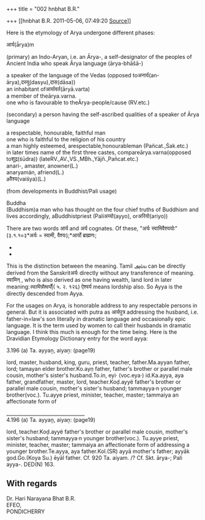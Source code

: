 +++
title = "002 hnbhat B.R."

+++
[[hnbhat B.R.	2011-05-06, 07:49:20 [Source](https://groups.google.com/g/samskrita/c/7y3T40B0wDY)]]



Here is the etymology of Arya undergone different phases:

  

आर्य(ā́rya)m  
  
(primary) an Indo-Aryan, i.e. an Ārya-, a self-designator of the peoples of Ancient India who speak Ārya language (ārya-bhāšā-)  
  
a speaker of the language of the Vedas (opposed toअनार्य(an-ārya),दस्यु(dasyu),दास(dāsa))  
an inhabitant ofआर्यावर्त(āryā.varta)  
a member of theārya.varna.  
one who is favourable to theĀrya-people/cause (RV.etc.)  
  
(secondary) a person having the self-ascribed qualities of a speaker of Ārya language  
  
a respectable, honourable, faithful man  
one who is faithful to the religion of his country  
a man highly esteemed, arespectable,honourableman (Pañcat.,Śak.etc.)  
in later times name of the first three castes, compareārya.varna(opposed toशूद्र(śūdra)) (lateRV.,AV.,VS.,MBh.,Yājñ.,Pañcat.etc.)  
anarí-, amaster, anowner(L.)  
anaryamán, afriend(L.)  
aवैश्य(vaiśya)(L.)  
  
(from developments in Buddhist/Pali usage)  
  
Buddha  
(Buddhism)a man who has thought on the four chief truths of Buddhism and lives accordingly, aBuddhistpriest (Paliअय्यो(ayyo), orअरियो(ariyo))  
  

There are two words आर्य and अर्य cognates. Of these, "अर्यः स्वामिवैश्ययोः" (३.१.१०३*अर्यः = स्वामी, वैश्यः);*आर्यो ब्राह्मणः;

*  
*

This is the distinction between the meaning. Tamil அய்ய can be directly derived from the Sanskritअर्यः directly without any transference of meaning. स्वामिन् , who is also derived as one having wealth, land lord in later meaning:*स्वामिन्नैश्वर्ये*\|( ५. २. १२६) ऐश्वर्य means lordship also. So Ayya is the directly descended from Ayya.

  

  

For the usages on Arya, is honorable address to any respectable persons in general. But it is associated with putra as आर्यपुत्र addressing the husband, i.e. father-in=law's son literally in dramatic language and occasionally epic language. It is the term used by women to call their husbands in dramatic language. I think this much is enough for the time being. Here is the Dravidian Etymology Dictionary entry for the word ayya:

  
3.196 (a) Ta. ayyaṉ, aiyaṉ: (page19)  
  
lord, master, husband, king, guru, priest, teacher, father.Ma.ayyan father, lord; tamayan elder brother.Ko.ayṇ father, father's brother or parallel male cousin, mother's sister's husband.To.in, eyi· (voc.eya·) id.Ka.ayya, aya father, grandfather, master, lord, teacher.Koḍ.ayyë father's brother or parallel male cousin, mother's sister's husband; tammayya·n younger brother(voc.). Tu.ayye priest, minister, teacher, master; tammaiya an affectionate form of  
  
\_\_\_\_\_\_\_\_\_\_\_\_\_\_\_\_\_\_\_\_\_\_\_\_\_\_\_\_\_\_\_\_  
4.196 (a) Ta. ayyaṉ, aiyaṉ: (page19)  
  
lord, teacher.Koḍ.ayyë father's brother or parallel male cousin, mother's sister's husband; tammayya·n younger brother(voc.). Tu.ayye priest, minister, teacher, master; tammaiya an affectionate form of addressing a younger brother.Te.ayya, aya father.Kol.(SR) ayyā mother's father; ayyāk god.Go.(Koya Su.) ēyāl father. Cf. 920 Ta. aiyam. /? Cf. Skt. ārya-; Pali ayya-. DED(N) 163.

  

With regards  
--  
Dr. Hari Narayana Bhat B.R.  
EFEO,  
PONDICHERRY  

